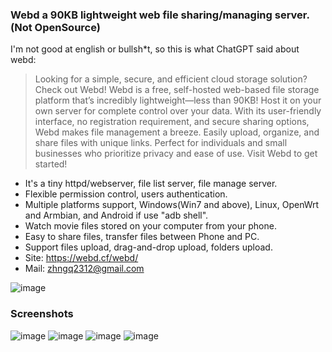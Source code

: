 ### Webd a 90KB lightweight web file sharing/managing server. (Not OpenSource)

I'm not good at english or bullsh*t, so this is what ChatGPT said about webd:
> Looking for a simple, secure, and efficient cloud storage solution? Check out Webd! Webd is a free, self-hosted web-based file storage platform that’s incredibly lightweight—less than 90KB! Host it on your own server for complete control over your data. With its user-friendly interface, no registration requirement, and secure sharing options, Webd makes file management a breeze. Easily upload, organize, and share files with unique links. Perfect for individuals and small businesses who prioritize privacy and ease of use. Visit Webd to get started!

- It's a tiny httpd/webserver, file list server, file manage server.
- Flexible permission control, users authentication.
- Multiple platforms support, Windows(Win7 and above), Linux, OpenWrt and Armbian, and Android if use "adb shell".
- Watch movie files stored on your computer from your phone.
- Easy to share files, transfer files between Phone and PC.
- Support files upload, drag-and-drop upload, folders upload.
- Site: https://webd.cf/webd/
- Mail: zhngq2312@gmail.com

![image](https://github.com/webd90kb/webd/blob/gh-pages/webd/webd_images/webd.icon.png)
### Screenshots
![image](https://github.com/webd90kb/webd/blob/gh-pages/webd/webd_images/image_10_upload.png)
![image](https://github.com/webd90kb/webd/blob/gh-pages/webd/webd_images/image_03_list.png)
![image](https://github.com/webd90kb/webd/blob/gh-pages/webd/webd_images/image_07_chosen.png)
![image](https://github.com/webd90kb/webd/blob/gh-pages/webd/webd_images/image_08_cut_1.png)
